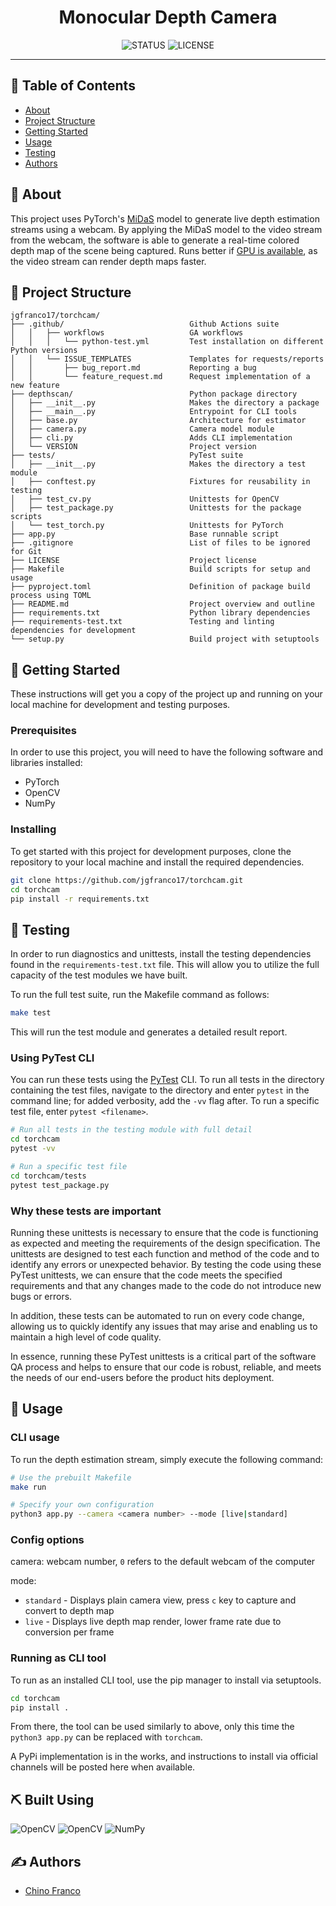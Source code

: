 <h1 align="center">Monocular Depth Camera</h1>

<div align="center">

![STATUS](https://img.shields.io/badge/status-active-brightgreen?style=for-the-badge) ![LICENSE](https://img.shields.io/badge/license-MIT-blue?style=for-the-badge)

</div>

---

## 📝 Table of Contents

- [About](#about)
- [Project Structure](#structure)
- [Getting Started](#getting_started)
- [Usage](#usage)
- [Testing](#testing)
- [Authors](#authors)

## 🔎 About <a name = "about"></a>

This project uses PyTorch's [MiDaS](https://pytorch.org/hub/intelisl_midas_v2/) model to generate live depth estimation streams using a webcam. By applying the MiDaS model to the video stream from the webcam, the software is able to generate a real-time colored depth map of the scene being captured. Runs better if [GPU is available](https://pytorch.org/docs/stable/notes/cuda.html), as the video stream can render depth maps faster.

## 🔧 Project Structure <a name = "structure"></a>

```text
jgfranco17/torchcam/
├── .github/                            Github Actions suite
│   │   ├── workflows                   GA workflows
│   │   │   └── python-test.yml         Test installation on different Python versions
│   │   └── ISSUE_TEMPLATES             Templates for requests/reports
│   │       ├── bug_report.md           Reporting a bug
│   │       └── feature_request.md      Request implementation of a new feature
├── depthscan/                          Python package directory
│   ├── __init__.py                     Makes the directory a package
│   ├── __main__.py                     Entrypoint for CLI tools
│   ├── base.py                         Architecture for estimator
│   ├── camera.py                       Camera model module
│   ├── cli.py                          Adds CLI implementation
│   └── VERSION                         Project version
├── tests/                              PyTest suite
│   ├── __init__.py                     Makes the directory a test module
│   ├── conftest.py                     Fixtures for reusability in testing
│   ├── test_cv.py                      Unittests for OpenCV
│   ├── test_package.py                 Unittests for the package scripts
│   └── test_torch.py                   Unittests for PyTorch
├── app.py                              Base runnable script
├── .gitignore                          List of files to be ignored for Git
├── LICENSE                             Project license
├── Makefile                            Build scripts for setup and usage
├── pyproject.toml                      Definition of package build process using TOML
├── README.md                           Project overview and outline
├── requirements.txt                    Python library dependencies
├── requirements-test.txt               Testing and linting dependencies for development
└── setup.py                            Build project with setuptools
```

## 🏁 Getting Started <a name = "getting_started"></a>

These instructions will get you a copy of the project up and running on your local machine for development and testing purposes.

### Prerequisites

In order to use this project, you will need to have the following software and libraries installed:

- PyTorch
- OpenCV
- NumPy

### Installing

To get started with this project for development purposes, clone the repository to your local machine and install the required dependencies.

```bash
git clone https://github.com/jgfranco17/torchcam.git
cd torchcam
pip install -r requirements.txt
```

## 🔧 Testing <a name = "testing"></a>

In order to run diagnostics and unittests, install the testing dependencies found in the `requirements-test.txt` file. This will allow you to utilize the full capacity of the test modules we have built.

To run the full test suite, run the Makefile command as follows:

```bash
make test
```

This will run the test module and generates a detailed result report.

### Using PyTest CLI

You can run these tests using the [PyTest](https://docs.pytest.org/en/7.3.x/) CLI. To run all tests in the directory containing the test files, navigate to the directory and enter `pytest` in the command line; for added verbosity, add the `-vv` flag after. To run a specific test file, enter `pytest <filename>`.

```bash
# Run all tests in the testing module with full detail
cd torchcam
pytest -vv

# Run a specific test file
cd torchcam/tests
pytest test_package.py
```

### Why these tests are important

Running these unittests is necessary to ensure that the code is functioning as expected and meeting the requirements of the design specification. The unittests are designed to test each function and method of the code and to identify any errors or unexpected behavior. By testing the code using these PyTest unittests, we can ensure that the code meets the specified requirements and that any changes made to the code do not introduce new bugs or errors.

In addition, these tests can be automated to run on every code change, allowing us to quickly identify any issues that may arise and enabling us to maintain a high level of code quality.

In essence, running these PyTest unittests is a critical part of the software QA process and helps to ensure that our code is robust, reliable, and meets the needs of our end-users before the product hits deployment.

## 🚀 Usage <a name = "usage"></a>

### CLI usage

To run the depth estimation stream, simply execute the following command:

```bash
# Use the prebuilt Makefile
make run

# Specify your own configuration
python3 app.py --camera <camera number> --mode [live|standard]
```

### Config options

camera: webcam number, `0` refers to the default webcam of the computer

mode:

- `standard` - Displays plain camera view, press `c` key to capture and convert to depth map
- `live` - Displays live depth map render, lower frame rate due to conversion per frame

### Running as CLI tool

To run as an installed CLI tool, use the pip manager to install via setuptools.

```bash
cd torchcam
pip install .
```

From there, the tool can be used similarly to above, only this time the `python3 app.py` can be replaced with `torchcam`.

A PyPi implementation is in the works, and instructions to install via official channels will be posted here when available.

## ⛏️ Built Using <a name = "built_using"></a>

![OpenCV](https://img.shields.io/badge/PyTorch-1.13.0-orange?style=for-the-badge&logo=pytorch&logoColor=orange) ![OpenCV](https://img.shields.io/badge/OpenCV-4.6.0-orange?style=for-the-badge&logo=opencv&logoColor=orange) ![NumPy](https://img.shields.io/badge/numpy-1.23.4-orange?style=for-the-badge&logo=numpy&logoColor=orange)

## ✍️ Authors <a name = "authors"></a>

- [Chino Franco](https://github.com/jgfranco17)
